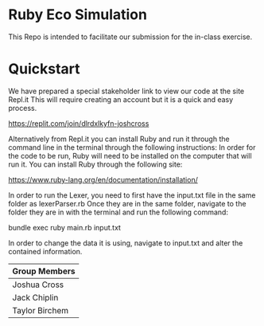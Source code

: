 # Ruby Eco Simulation
This Repo is intended to facilitate our submission for the in-class exercise.

# Quickstart
We have prepared a special stakeholder link to view our code at the site Repl.it
This will require creating an account but it is a quick and easy process.

https://replit.com/join/dlrdxlkyfn-joshcross

Alternatively from Repl.it you can install Ruby and run it through the command line in the terminal through the following instructions:
In order for the code to be run, Ruby will need to be installed on the computer that will run it.
You can install Ruby through the following site:

https://www.ruby-lang.org/en/documentation/installation/


In order to run the Lexer, you need to first have the input.txt file in the same folder as lexerParser.rb
Once they are in the same folder, navigate to the folder they are in with the terminal and run the following command:

bundle exec ruby main.rb input.txt

In order to change the data it is using, navigate to input.txt and alter the contained information.



| Group Members  |
| ---            |
| Joshua Cross   |
| Jack Chiplin   |
| Taylor Birchem |
